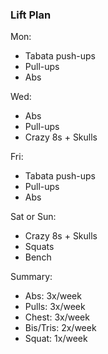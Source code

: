 ### Lift Plan
Mon:
* Tabata push-ups
* Pull-ups
* Abs

Wed:
* Abs
* Pull-ups
* Crazy 8s + Skulls

Fri:
* Tabata push-ups
* Pull-ups
* Abs

Sat or Sun:
* Crazy 8s + Skulls
* Squats
* Bench

Summary:
* Abs: 3x/week
* Pulls: 3x/week
* Chest: 3x/week
* Bis/Tris: 2x/week
* Squat: 1x/week

